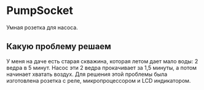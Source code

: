 # PumpSocket

Умная розетка для насоса.

## Какую проблему решаем
У меня на даче есть старая скважина, которая летом дает мало воды: 2 ведра в 5 минут.
Насос эти 2 ведра прокачивает за 1,5 минуты, а потом начинает хватать воздух.
Для решения этой проблемы была изготовлена розетка с реле, микропроцессором и LCD индикатором.

